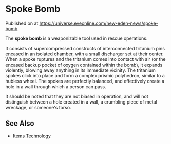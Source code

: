 # Spoke Bomb
Published on  at https://universe.eveonline.com/new-eden-news/spoke-bomb

The **spoke bomb** is a weaponizable tool used in rescue operations.

It consists of supercompressed constructs of interconnected tritanium
pins encased in an isolated chamber, with a small discharger set at
their center. When a spoke ruptures and the tritanium comes into contact
with air (or the encased backup pocket of oxygen contained within the
bomb), it expands violently, blowing away anything in its immediate
vicinity. The tritanium spokes click into place and form a complex
prismic polyhedron, similar to a hubless wheel. The spokes are perfectly
balanced, and effectively create a hole in a wall through which a person
can pass.

It should be noted that they are not biased in operation, and will not
distinguish between a hole created in a wall, a crumbling piece of metal
wreckage, or someone's torso.

See Also
--------

-   [Items Technology](1atx3NGYkl3oP5JiEa1ShQ)
